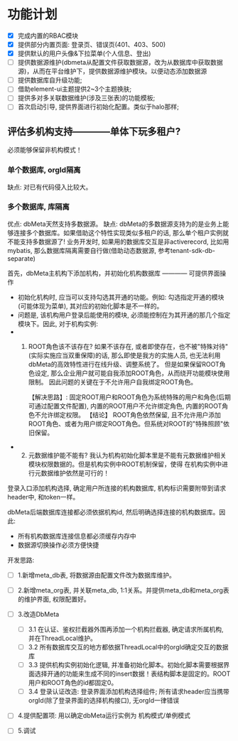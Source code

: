 # 功能计划

- [x] 完成内置的RBAC模块 
- [x] 提供部分内置页面: 登录页、错误页(401、403、500)
- [x] 提供默认的用户头像&下拉菜单(个人信息、登出)
- [ ] 提供数据源维护(dbmeta从配置文件获取数据源，改为从数据库中获取数据源)，从而在平台维护下，提供数据源维护模块。以便动态添加数据源
- [ ] 提供数据库自升级功能;
- [ ] 借助element-ui主题提供2~3个主题换肤;
- [ ] 提供多对多关联数据维护(涉及三张表)的功能模板;
- [ ] 首次启动引导, 提供界面进行初始化配置。类似于halo那样;

## 评估多机构支持————单体下玩多租户?
必须能够保留非机构模式！
### 单个数据库, orgId隔离
缺点: 对已有代码侵入比较大。

### 多个数据库, 库隔离
优点: dbMeta天然支持多数据源。
缺点: dbMeta的多数据源支持为的是业务上能够连接多个数据库。如果借助这个特性实现类似多租户的话, 那么单个租户实例就不能支持多数据源了!
    业务开发时, 如果用的数据库交互是非activerecord, 比如用mybatis, 那么数据库隔离需要自行做(借助动态数据源, 参考tenant-sdk-db-separate)
    

首先，dbMeta主机构下添加机构，并初始化机构数据库 ———— 可提供界面操作

- 初始化机构时, 应当可以支持勾选其开通的功能。例如: 勾选指定开通的模块(可能体现为菜单), 其对应的初始化脚本是不一样的。
- 问题是, 该机构用户登录后能使用的模块, 必须能控制在为其开通的那几个指定模块下。因此, 对于机构实例:
- 1. ROOT角色该不该存在? 如果不该存在, 或者即使存在，也不被"特殊对待"(实际实施应当双重保障)的话, 那么即使是我方的实施人员, 也无法利用
     dbMeta的高效特性进行在线升级、调整系统了。 但是如果保留ROOT角色设定, 那么企业用户就可能自我添加ROOT角色，从而绕开功能模块使用限制。
     因此问题的关键在于不允许用户自我绑定ROOT角色。
     
     【解决思路】: 固定ROOT用户和ROOT角色为系统特殊的用户和角色(后期可通过配置文件配置), 内置的ROOT用户不允许绑定角色, 内置的ROOT角色不允许绑定权限。
     【结论】 ROOT角色依然保留, 且不允许用户添加ROOT角色、或者为用户绑定ROOT角色。但系统对ROOT的"特殊照顾"依旧保留。
- 2. 元数据维护能不能有? 我认为机构初始化脚本里是不能有元数据维护相关模块权限数据的。但是机构实例中ROOT机制保留，使得
     在机构实例中进行元数据维护依然是可行的！

登录入口添加机构选择, 确定用户所连接的机构数据库, 机构标识需要附带到请求header中, 和token一样。

dbMeta后端数据库连接都必须依据机构id, 然后明确选择连接的机构数据库。因此:

- 所有机构数据库连接信息都必须缓存内存中
- 数据源切换操作必须方便快捷

开发思路:
- [ ] 1.新增meta_db表, 将数据源由配置文件改为数据库维护。
- [ ] 2.新增meta_org表, 并关联meta_db, 1:1关系。并提供meta_db和meta_org表的维护界面, 权限配置好。
- [ ] 3.改造DbMeta
  -[ ] 3.1 在认证、鉴权拦截器外围再添加一个机构拦截器, 确定请求所属机构, 并在ThreadLocal维护。
  -[ ] 3.2 所有数据库交互的地方都依据ThreadLocal中的orgId确定交互的数据库
  -[ ] 3.3 提供机构实例初始化逻辑, 并准备初始化脚本。初始化脚本需要根据界面选择开通的功能来生成不同的insert数据！表结构脚本是固定的。ROOT用户和ROOT角色的id都固定0。
  -[ ] 3.4 登录认证改造: 登录界面添加机构选择组件; 所有请求header应当携带orgId(除了登录界面的选择机构接口), 无orgId一律错误
- [ ] 4.提供配置项: 用以确定dbMeta运行实例为 机构模式/单例模式
- [ ] 5.调试

